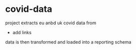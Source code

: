 # covid-data
project extracts eu anbd uk covid data from 
- add links

data is then transformed and loaded into a reporting schema 